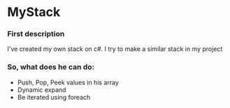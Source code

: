 # MyStack
### First description
I've created my own stack on c#. I try to make a similar stack in my project

### So, what does he can do:
- Push, Pop, Peek values in his array
- Dynamic expand
- Be iterated using foreach
